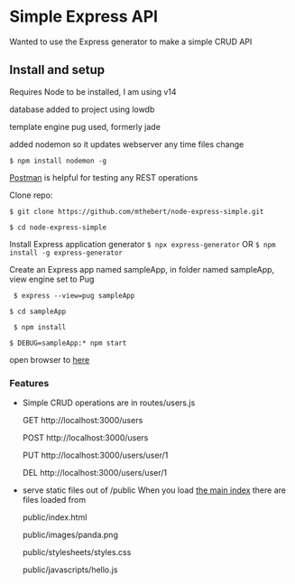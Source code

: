 # Simple Express API

Wanted to use the Express generator to make a simple CRUD API

## Install and setup

Requires Node to be installed, I am using v14

database added to project using lowdb

template engine pug used, formerly jade

added nodemon so it updates webserver any time files change

`$ npm install nodemon -g`

[Postman](https://www.postman.com/) is helpful for testing any REST operations

Clone repo:

`$ git clone https://github.com/mthebert/node-express-simple.git`

`$ cd node-express-simple`

Install Express application generator `$ npx express-generator` OR
`$ npm install -g express-generator`

Create an Express app named sampleApp, in folder named sampleApp, view engine
set to Pug

` $ express --view=pug sampleApp`

`$ cd sampleApp`

` $ npm install`

`$ DEBUG=sampleApp:* npm start`

open browser to [here](http://localhost:3000)

### Features

- Simple CRUD operations are in routes/users.js

  GET http://localhost:3000/users

  POST http://localhost:3000/users

  PUT http://localhost:3000/users/user/1

  DEL http://localhost:3000/users/user/1

- serve static files out of /public When you load [the main index](http://localhost:3000) there are files loaded from

  public/index.html

  public/images/panda.png

  public/stylesheets/styles.css

  public/javascripts/hello.js
